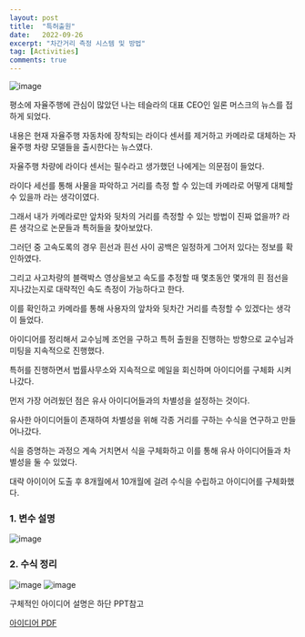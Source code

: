 ```yaml
---
layout: post
title:  "특허출원"
date:   2022-09-26
excerpt: "차간거리 측정 시스템 및 방법"
tag: [Activities]
comments: true
---
```


![image](https://user-images.githubusercontent.com/70894372/193741441-bd7ec9cc-68bb-4a7a-b4cf-373f010827b7.png)

평소에 자율주행에 관심이 많았던 나는 테슬라의 대표 CEO인 일론 머스크의 뉴스를 접하게 되었다.

내용은 현재 자율주행 자동차에 장착되는 라이다 센서를 제거하고 카메라로 대체하는 자율주행 차량 모델들을 출시한다는 뉴스였다.

자율주행 차량에 라이다 센서는 필수라고 생가했던 나에게는 의문점이 들었다.

라이다 세선를 통해 사물을 파악하고 거리를 측정 할 수 있는데 카메라로 어떻게 대체할 수 있을까 라는 생각이였다.

그래서 내가 카메라로만 앞차와 뒷차의 거리를 측정할 수 있는 방법이 진짜 없을까? 라른 생각으로 논문들과 특허들을 찾아보았다.

그러던 중 고속도록의 경우 흰선과 흰선 사이 공백은 일정하게 그어저 있다는 정보를 확인하였다.

그리고 사고차량의 블랙박스 영상을보고 속도를 추정할 때 몇초동안 몇개의 흰 점선을 지나갔는지로 대략적인 속도 측정이 가능하다고 한다.

이를 확인하고 카메라를 통해 사용자의 앞차와 뒷차간 거리를 측정할 수 있겠다는 생각이 들었다.

아이디어를 정리해서 교수님께 조언을 구하고 특허 출원을 진행하는 방향으로 교수님과 미팅을 지속적으로 진행했다.

특허를 진행하면서 법률사무소와 지속적으로 메일을 회신하며 아이디어를 구체화 시켜나갔다.

먼저 가장 어려웠던 점은 유사 아이디어들과의 차별성을 설정하는 것이다.

유사한 아이디어들이 존재하여 차별성을 위해 각종 거리를 구하는 수식을 연구하고 만들어나갔다.

식을 증명하는 과정으 계속 거치면서 식을 구체화하고 이를 통해 유사 아이디어들과 차별성을 둘 수 있었다.

대략 아이이어 도출 후 8개월에서 10개월에 걸려 수식을 수립하고 아이디어를 구체화했다.

### 1. 변수 설명
![image](https://user-images.githubusercontent.com/70894372/193772082-35d986b5-20ae-41f4-b71a-f6b6fe8781bb.png)

### 2. 수식 정리
![image](https://user-images.githubusercontent.com/70894372/193772716-1767bb1b-0f62-48ff-8bcf-a58c4da024cc.png)
![image](https://user-images.githubusercontent.com/70894372/193773002-3331be25-9d8d-42f2-a623-a07168b49df4.png)


구체적인 아이디어 설명은 하단 PPT참고

[아이디어 PDF](https://github.com/glydokid/BeakJoon/files/9704406/2._.pdf)